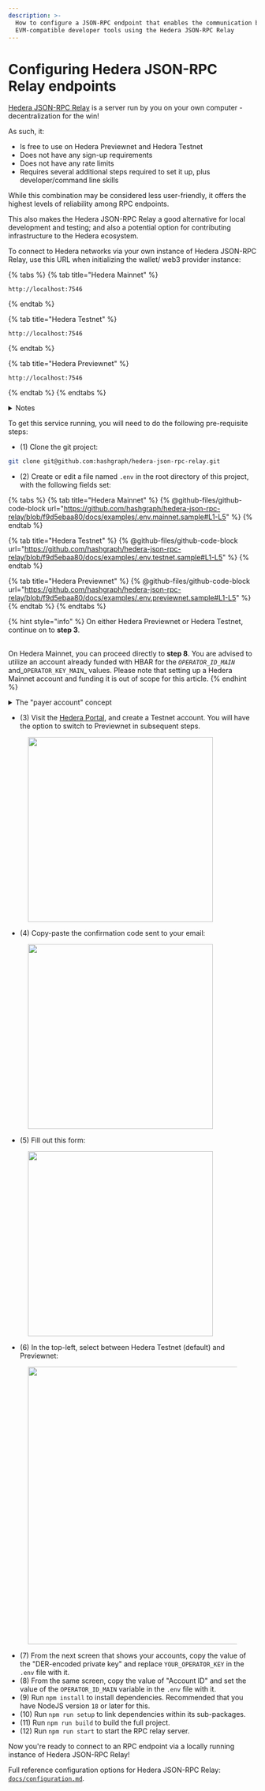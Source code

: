 ```yaml
---
description: >-
  How to configure a JSON-RPC endpoint that enables the communication between
  EVM-compatible developer tools using the Hedera JSON-RPC Relay
---
```


# Configuring Hedera JSON-RPC Relay endpoints

[Hedera JSON-RPC Relay](https://github.com/hashgraph/hedera-json-rpc-relay) is a server run by you on your own computer - decentralization for the win!

As such, it:

* Is free to use on Hedera Previewnet and Hedera Testnet
* Does not have any sign-up requirements
* Does not have any rate limits
* Requires several additional steps required to set it up, plus developer/command line skills

While this combination may be considered less user-friendly, it offers the highest levels of reliability among RPC endpoints.

This also makes the Hedera JSON-RPC Relay a good alternative for local development and testing; and also a potential option for contributing infrastructure to the Hedera ecosystem.

To connect to Hedera networks via your own instance of Hedera JSON-RPC Relay, use this URL when initializing the wallet/ web3 provider instance:

{% tabs %}
{% tab title="Hedera Mainnet" %}
```
http://localhost:7546
```
{% endtab %}

{% tab title="Hedera Testnet" %}
```
http://localhost:7546
```
{% endtab %}

{% tab title="Hedera Previewnet" %}
```
http://localhost:7546
```
{% endtab %}
{% endtabs %}

<details>

<summary>Notes</summary>

(1) `7546` is the default port number for this project, and you can change this in its config if you wish.

(2) The RPC endpoint URL is the same for whichever network you intend to connect to: Hedera Previewnet, Hedera Testnet, and Hedera Mainnet. The selection of network depends upon the configuration file, which we will create in subsequent steps.

(3) The `hedera-json-rpc-relay` server is designed to be able to be deployed in your own cloud instances. For _non-production_ use cases, a Docker compose file is provided. For _production_ use cases Kubernetes Helm charts are provided.

</details>

To get this service running, you will need to do the following pre-requisite steps:

* (1) Clone the git project:

```bash
git clone git@github.com:hashgraph/hedera-json-rpc-relay.git
```

* (2) Create or edit a file named `.env` in the root directory of this project, with the following fields set:

{% tabs %}
{% tab title="Hedera Mainnet" %}
{% @github-files/github-code-block url="https://github.com/hashgraph/hedera-json-rpc-relay/blob/f9d5ebaa80/docs/examples/.env.mainnet.sample#L1-L5" %}
{% endtab %}

{% tab title="Hedera Testnet" %}
{% @github-files/github-code-block url="https://github.com/hashgraph/hedera-json-rpc-relay/blob/f9d5ebaa80/docs/examples/.env.testnet.sample#L1-L5" %}
{% endtab %}

{% tab title="Hedera Previewnet" %}
{% @github-files/github-code-block url="https://github.com/hashgraph/hedera-json-rpc-relay/blob/f9d5ebaa80/docs/examples/.env.previewnet.sample#L1-L5" %}
{% endtab %}
{% endtabs %}

{% hint style="info" %}
On either Hedera Previewnet or Hedera Testnet, continue on to **step 3**.

\
On Hedera Mainnet, you can proceed directly to **step 8**. You are advised to utilize an account already funded with HBAR for the _`OPERATOR_ID_MAIN`_ and_`OPERATOR_KEY_MAIN`_ values. Please note that setting up a Hedera Mainnet account and funding it is out of scope for this article.
{% endhint %}

<details>

<summary>The "payer account" concept</summary>

Like on any other EVM-compatible networks, transactions must be paid for in the native currency. This is true for Hedera as well, where all transactions are paid for, denominated in HBAR.

Unlike other EVM-compatible networks, when an EVM transaction is submitted on a Hedera network, that transaction can be paid for by a different "payer account". The  `hedera-json-rpc-relay` takes care of this automatically for you, wrapping the transaction. This is why there is a need for an `OPERATOR_ID_MAIN` and `OPERATOR_KEY_MAIN`, as this is the "payer acount".

This effectively means that running and instance of `hedera-json-rpc-relay` on Hedera Mainnet is **not free**. On other Hedera networks, e.g. Hedera Testnet, where HBAR are obtained for free, it is effectively **free**. Apart from HBAR costs, the relay service is indeed free to use, and you are really limited only by your own hardware.

</details>

* (3) Visit the [Hedera Portal](https://portal.hedera.com/), and create a Testnet account. You will have the option to switch to Previewnet in subsequent steps.

<figure><img src="https://i.stack.imgur.com/tgkvS.png" alt="" width="375"><figcaption></figcaption></figure>

* (4) Copy-paste the confirmation code sent to your email:

<figure><img src="https://i.stack.imgur.com/4H9XT.png" alt="" width="375"><figcaption></figcaption></figure>

* (5) Fill out this form:

<figure><img src="https://i.stack.imgur.com/atW69.png" alt="" width="375"><figcaption></figcaption></figure>

* (6) In the top-left, select between Hedera Testnet (default) and Previewnet:

<figure><img src="https://i.stack.imgur.com/2A2ua.png" alt="" width="563"><figcaption></figcaption></figure>

* (7) From the next screen that shows your accounts, copy the value of the "DER-encoded private key" and replace `YOUR_OPERATOR_KEY` in the `.env` file with it.
* (8) From the same screen, copy the value of "Account ID" and set the value of the `OPERATOR_ID_MAIN` variable in the `.env` file with it.
* (9) Run `npm install` to install dependencies. Recommended that you have NodeJS version `18` or later for this.
* (10) Run `npm run setup` to link dependencies within its sub-packages.
* (11) Run `npm run build` to build the full project.
* (12) Run `npm run start` to start the RPC relay server.

Now you're ready to connect to an RPC endpoint via a locally running instance of Hedera JSON-RPC Relay!

Full reference configuration options for Hedera JSON-RPC Relay: [`docs/configuration.md`](https://github.com/hashgraph/hedera-json-rpc-relay/blob/main/docs/configuration.md).
